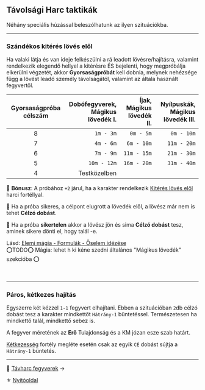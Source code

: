 ## Távolsági Harc taktikák

Néhány speciális húzással beleszólhatunk az ilyen szituációkba.

---
### Szándékos kitérés lövés elől

Ha valaki látja és van ideje felkészülni a rá leadott lövésre/hajításra, valamint rendelkezik elegendő hellyel a kitérésre ÉS bejelenti, hogy megpróbálja elkerülni végzetét, akkor **Gyorsaságpróbát** kell dobnia, melynek nehézsége függ a lövést leadó személy távolságától, valamint az általa használt fegyvertől.



| Gyorsaságpróba célszám | Dobófegyverek,<br />Mágikus lövedék I. | Íjak,<br />Mágikus lövedék II. | Nyílpuskák,<br />Mágikus lövedék III. |
|:----------------------:| --------------------------------------:| ------------------------------:| -------------------------------------:|
|           8            |                              `1m - 3m` |                      `0m - 5m` |                            `0m - 10m` |
|           7            |                              `4m - 6m` |                     `6m - 10m` |                           `11m - 20m` |
|           6            |                              `7m - 9m` |                    `11m - 15m` |                           `21m - 30m` |
|           5            |                            `10m - 12m` |                    `16m - 20m` |                           `31m - 40m` |
|           4            |                           Testközelben |                                |                                       |

🔆 **Bónusz**: A próbához `+2` járul, ha a karakter rendelkezik [Kitérés lövés elől](fortelyok.harci/kiteres_loves_elol.md) harci fortéllyal.

🔆 Ha a próba sikeres, a célpont elugrott a lövedék elől, a lövész már nem is tehet **Célzó dobást**.

🔆 Ha a próba **sikertelen** akkor a lövész jön és sima **Célzó dobást** tesz, aminek sikere dönti el, hogy talál -e.

Lásd: [Elemi mágia - Formulák - Őselem idézése](kepzettsegek.primer.arkanumok/elemi_magia.md#őselem-idézése)\
⭕TODO⭕ Mágia: lehet h ki kéne szedni általános "Mágikus lövedék" szekcióba ⭕

<br />

---
### Páros, kétkezes hajítás

Egyszerre két kézzel `1-1` fegyvert elhajítani. Ebben a szituációban `2`db célzó dobást tesz a karakter mindkettőt `Hátrány-1` büntetéssel. Természetesen ha mindkettő talál, mindkettő sebez is.

A fegyver méretének az **Erő** Tulajdonság és a KM józan esze szab határt.

[Kétkezesség](fortelyok.harci/ketkezesseg.md) fortély megléte esetén csak az egyik `CÉ` dobást sújtja a  `Hátrány-1` büntetés.

---

🔗 [Távharc fegyverek](074_tavharc_fegyverek.md) →

⚜️ [Nyitóoldal](start.md#7-t%C3%A1vols%C3%A1gi-harcrendszer-)
